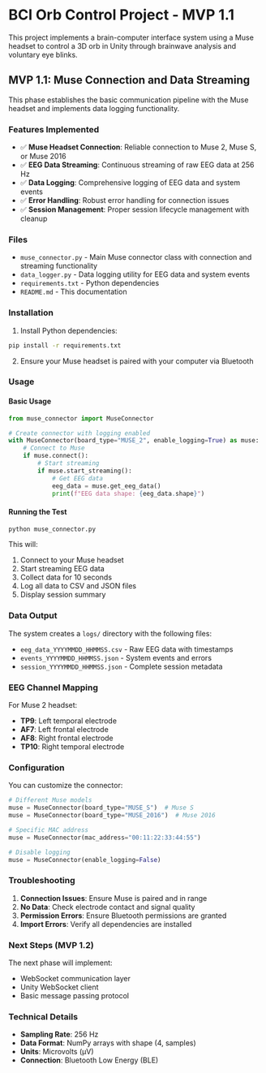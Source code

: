# BCI Orb Control Project - MVP 1.1

This project implements a brain-computer interface system using a Muse headset to control a 3D orb in Unity through brainwave analysis and voluntary eye blinks.

## MVP 1.1: Muse Connection and Data Streaming

This phase establishes the basic communication pipeline with the Muse headset and implements data logging functionality.

### Features Implemented

- ✅ **Muse Headset Connection**: Reliable connection to Muse 2, Muse S, or Muse 2016
- ✅ **EEG Data Streaming**: Continuous streaming of raw EEG data at 256 Hz
- ✅ **Data Logging**: Comprehensive logging of EEG data and system events
- ✅ **Error Handling**: Robust error handling for connection issues
- ✅ **Session Management**: Proper session lifecycle management with cleanup

### Files

- `muse_connector.py` - Main Muse connector class with connection and streaming functionality
- `data_logger.py` - Data logging utility for EEG data and system events
- `requirements.txt` - Python dependencies
- `README.md` - This documentation

### Installation

1. Install Python dependencies:
```bash
pip install -r requirements.txt
```

2. Ensure your Muse headset is paired with your computer via Bluetooth

### Usage

#### Basic Usage

```python
from muse_connector import MuseConnector

# Create connector with logging enabled
with MuseConnector(board_type="MUSE_2", enable_logging=True) as muse:
    # Connect to Muse
    if muse.connect():
        # Start streaming
        if muse.start_streaming():
            # Get EEG data
            eeg_data = muse.get_eeg_data()
            print(f"EEG data shape: {eeg_data.shape}")
```

#### Running the Test

```bash
python muse_connector.py
```

This will:
1. Connect to your Muse headset
2. Start streaming EEG data
3. Collect data for 10 seconds
4. Log all data to CSV and JSON files
5. Display session summary

### Data Output

The system creates a `logs/` directory with the following files:

- `eeg_data_YYYYMMDD_HHMMSS.csv` - Raw EEG data with timestamps
- `events_YYYYMMDD_HHMMSS.json` - System events and errors
- `session_YYYYMMDD_HHMMSS.json` - Complete session metadata

### EEG Channel Mapping

For Muse 2 headset:
- **TP9**: Left temporal electrode
- **AF7**: Left frontal electrode  
- **AF8**: Right frontal electrode
- **TP10**: Right temporal electrode

### Configuration

You can customize the connector:

```python
# Different Muse models
muse = MuseConnector(board_type="MUSE_S")  # Muse S
muse = MuseConnector(board_type="MUSE_2016")  # Muse 2016

# Specific MAC address
muse = MuseConnector(mac_address="00:11:22:33:44:55")

# Disable logging
muse = MuseConnector(enable_logging=False)
```

### Troubleshooting

1. **Connection Issues**: Ensure Muse is paired and in range
2. **No Data**: Check electrode contact and signal quality
3. **Permission Errors**: Ensure Bluetooth permissions are granted
4. **Import Errors**: Verify all dependencies are installed

### Next Steps (MVP 1.2)

The next phase will implement:
- WebSocket communication layer
- Unity WebSocket client
- Basic message passing protocol

### Technical Details

- **Sampling Rate**: 256 Hz
- **Data Format**: NumPy arrays with shape (4, samples)
- **Units**: Microvolts (μV)
- **Connection**: Bluetooth Low Energy (BLE)

